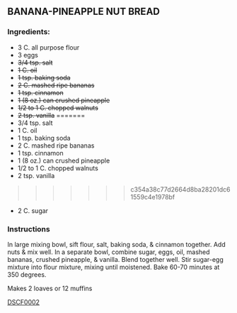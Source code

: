 

## BANANA-PINEAPPLE NUT BREAD    

### Ingredients:

- 3 C. all purpose flour          
- 3 eggs
- ~~3/4 tsp. salt~~                 
- ~~1 C. oil~~
- ~~1 tsp. baking soda~~            
- ~~2 C. mashed ripe bananas~~
- ~~1 tsp. cinnamon~~              
- ~~1 (8 oz.) can crushed pineapple~~ 
- ~~1/2 to 1 C. chopped walnuts~~     
- ~~2 tsp. vanilla~~
=======
- 3/4 tsp. salt                
- 1 C. oil
- 1 tsp. baking soda          
- 2 C. mashed ripe bananas
- 1 tsp. cinnamon
- 1 (8 oz.) can crushed pineapple
- 1/2 to 1 C. chopped walnuts
- 2 tsp. vanilla
>>>>>>> c354a38c77d2664d8ba28201dc61559c4e1978bf
- 2 C. sugar



### Instructions

In large mixing bowl, sift flour, salt, baking soda, & cinnamon together. Add nuts & mix well. In a separate bowl, combine sugar, eggs, oil, mashed bananas, crushed pineapple, & vanilla. Blend together well. Stir sugar-egg mixture into flour mixture, mixing until moistened. Bake 60-70 minutes at 350 degrees.  

Makes 2 loaves or 12 muffins 



[DSCF0002](pix/DSCF0002.JPG)

 
